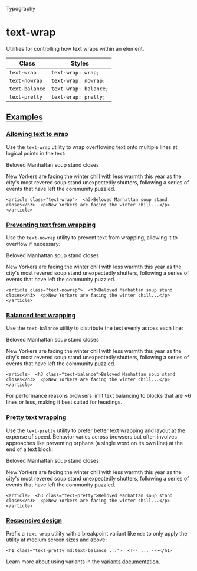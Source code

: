 <!--$-->

<!--/$-->

Typography

# text-wrap

Utilities for controlling how text wraps within an element.

| Class          | Styles                |
| -------------- | --------------------- |
| `text-wrap`    | `text-wrap: wrap;`    |
| `text-nowrap`  | `text-wrap: nowrap;`  |
| `text-balance` | `text-wrap: balance;` |
| `text-pretty`  | `text-wrap: pretty;`  |

## [Examples](#examples)

### [Allowing text to wrap](#allowing-text-to-wrap)

Use the `text-wrap` utility to wrap overflowing text onto multiple lines at logical points in the text:

Beloved Manhattan soup stand closes

New Yorkers are facing the winter chill with less warmth this year as the city's most revered soup stand unexpectedly shutters, following a series of events that have left the community puzzled.

```
<article class="text-wrap">  <h3>Beloved Manhattan soup stand closes</h3>  <p>New Yorkers are facing the winter chill...</p></article>
```

### [Preventing text from wrapping](#preventing-text-from-wrapping)

Use the `text-nowrap` utility to prevent text from wrapping, allowing it to overflow if necessary:

Beloved Manhattan soup stand closes

New Yorkers are facing the winter chill with less warmth this year as the city's most revered soup stand unexpectedly shutters, following a series of events that have left the community puzzled.

```
<article class="text-nowrap">  <h3>Beloved Manhattan soup stand closes</h3>  <p>New Yorkers are facing the winter chill...</p></article>
```

### [Balanced text wrapping](#balanced-text-wrapping)

Use the `text-balance` utility to distribute the text evenly across each line:

Beloved Manhattan soup stand closes

New Yorkers are facing the winter chill with less warmth this year as the city's most revered soup stand unexpectedly shutters, following a series of events that have left the community puzzled.

```
<article>  <h3 class="text-balance">Beloved Manhattan soup stand closes</h3>  <p>New Yorkers are facing the winter chill...</p></article>
```

For performance reasons browsers limit text balancing to blocks that are \~6 lines or less, making it best suited for headings.

### [Pretty text wrapping](#pretty-text-wrapping)

Use the `text-pretty` utility to prefer better text wrapping and layout at the expense of speed. Behavior varies across browsers but often involves approaches like preventing orphans (a single word on its own line) at the end of a text block:

Beloved Manhattan soup stand closes

New Yorkers are facing the winter chill with less warmth this year as the city's most revered soup stand unexpectedly shutters, following a series of events that have left the community puzzled.

```
<article>  <h3 class="text-pretty">Beloved Manhattan soup stand closes</h3>  <p>New Yorkers are facing the winter chill...</p></article>
```

### [Responsive design](#responsive-design)

Prefix <!-- -->a<!-- --> `text-wrap` utility<!-- --> <!-- -->with a breakpoint variant like `md:` to only apply the utility at <!-- -->medium<!-- --> <!-- -->screen sizes and above:

```
<h1 class="text-pretty md:text-balance ...">  <!-- ... --></h1>
```

Learn more about using variants in the [variants documentation](/docs/hover-focus-and-other-states).

<!--$-->

<!--/$-->
